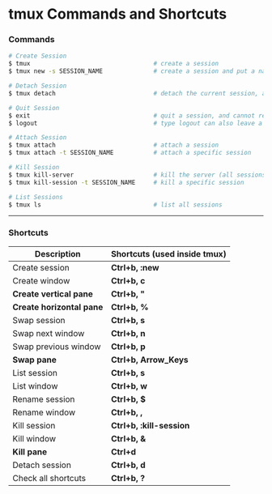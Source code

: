 # tmux Commands and Shortcuts

### Commands

```sh
# Create Session
$ tmux                                  # create a session
$ tmux new -s SESSION_NAME              # create a session and put a name to it

# Detach Session
$ tmux detach                           # detach the current session, and can attach again

# Quit Session
$ exit                                  # quit a session, and cannot return the session
$ logout                                # type logout can also leave a session

# Attach Session
$ tmux attach                           # attach a session
$ tmux attach -t SESSION_NAME           # attach a specific session

# Kill Session
$ tmux kill-server                      # kill the server (all sessions)
$ tmux kill-session -t SESSION_NAME     # kill a specific session

# List Sessions
$ tmux ls                               # list all sessions
```

---

### Shortcuts

| Description | Shortcuts (used inside tmux) |
| ------ | ------ |
| Create session | **Ctrl+b, :new<CR>** |
| Create window | **Ctrl+b, c** |
| **Create vertical pane** | **Ctrl+b, "** |
| **Create horizontal pane** | **Ctrl+b, %** |
| Swap session | **Ctrl+b, s** |
| Swap next window | **Ctrl+b, n** |
| Swap previous window | **Ctrl+b, p** |
| **Swap pane** | **Ctrl+b, Arrow_Keys** |
| List session | **Ctrl+b, s** |
| List window | **Ctrl+b, w** |
| Rename session | **Ctrl+b, $** |
| Rename window | **Ctrl+b, ,** |
| Kill session | **Ctrl+b, :kill-session<CR>** |
| Kill window | **Ctrl+b, &** |
| **Kill pane** | **Ctrl+d** |
| Detach session | **Ctrl+b, d** |
| Check all shortcuts | **Ctrl+b, ?** |
